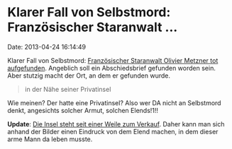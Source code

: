 Klarer Fall von Selbstmord: Französischer Staranwalt \...
=========================================================

Date: 2013-04-24 16:14:49

Klarer Fall von Selbstmord: [Französischer Staranwalt Olivier Metzner
tot aufgefunden](http://ml.spiegel.de/article.do?id=889391). Angeblich
soll ein Abschiedsbrief gefunden worden sein. Aber stutzig macht der
Ort, an dem er gefunden wurde.

> in der Nähe seiner Privatinsel

Wie meinen? Der hatte eine Privatinsel? Also wer DA nicht an Selbstmord
denkt, angesichts solcher Armut, solchen Elends!1!!

**Update**: [Die Insel steht seit einer Weile zum
Verkauf](http://www.vladi-private-islands.de/en/island+buy+ile-de-boedic+france+europe-atlantic-ocean).
Daher kann man sich anhand der Bilder einen Eindruck von dem Elend
machen, in dem dieser arme Mann da leben musste.
